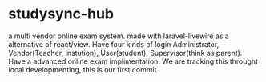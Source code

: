 # studysync-hub
 a multi vendor online exam system. made with laravel-livewire as a alternative of react/view. Have four kinds of login Administrator, Vendor(Teacher, Instution), User(student), Supervisor(think as parent). Have a advanced online exam implimentation. We are tracking this throught local developmenting, this is our first commit
